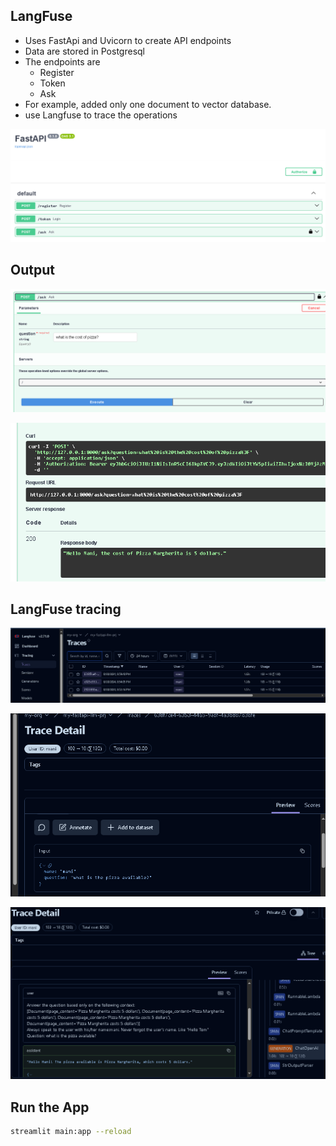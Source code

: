## LangFuse
- Uses FastApi and Uvicorn to create API endpoints
- Data are stored in Postgresql
- The endpoints are
  - Register
  - Token
  - Ask
- For example, added only one document to vector database.
- use Langfuse to trace the operations

![alt text](image.png)

## Output
![alt text](image-1.png)

![alt text](image-2.png)

## LangFuse tracing
![alt text](image-3.png)

![alt text](image-4.png)

![alt text](image-5.png)

## Run the App
```bash
streamlit main:app --reload
```
